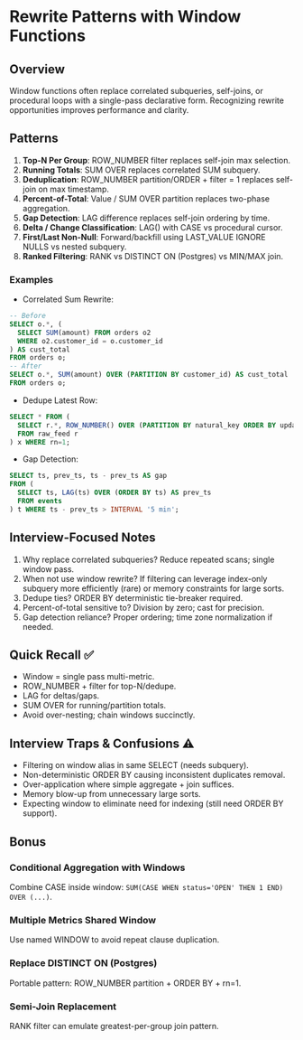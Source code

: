 # Rewrite Patterns with Window Functions

## Overview
Window functions often replace correlated subqueries, self-joins, or procedural loops with a single-pass declarative form. Recognizing rewrite opportunities improves performance and clarity.

## Patterns
1. **Top-N Per Group**: ROW_NUMBER filter replaces self-join max selection.
2. **Running Totals**: SUM OVER replaces correlated SUM subquery.
3. **Deduplication**: ROW_NUMBER partition/ORDER + filter = 1 replaces self-join on max timestamp.
4. **Percent-of-Total**: Value / SUM OVER partition replaces two-phase aggregation.
5. **Gap Detection**: LAG difference replaces self-join ordering by time.
6. **Delta / Change Classification**: LAG() with CASE vs procedural cursor.
7. **First/Last Non-Null**: Forward/backfill using LAST_VALUE IGNORE NULLS vs nested subquery.
8. **Ranked Filtering**: RANK vs DISTINCT ON (Postgres) vs MIN/MAX join.

### Examples
- Correlated Sum Rewrite:
```sql
-- Before
SELECT o.*, (
  SELECT SUM(amount) FROM orders o2
  WHERE o2.customer_id = o.customer_id
) AS cust_total
FROM orders o;
-- After
SELECT o.*, SUM(amount) OVER (PARTITION BY customer_id) AS cust_total
FROM orders o;
```

- Dedupe Latest Row:
```sql
SELECT * FROM (
  SELECT r.*, ROW_NUMBER() OVER (PARTITION BY natural_key ORDER BY updated_at DESC) AS rn
  FROM raw_feed r
) x WHERE rn=1;
```

- Gap Detection:
```sql
SELECT ts, prev_ts, ts - prev_ts AS gap
FROM (
  SELECT ts, LAG(ts) OVER (ORDER BY ts) AS prev_ts
  FROM events
) t WHERE ts - prev_ts > INTERVAL '5 min';
```

## Interview-Focused Notes
1. Why replace correlated subqueries? Reduce repeated scans; single window pass.
2. When not use window rewrite? If filtering can leverage index-only subquery more efficiently (rare) or memory constraints for large sorts.
3. Dedupe ties? ORDER BY deterministic tie-breaker required.
4. Percent-of-total sensitive to? Division by zero; cast for precision.
5. Gap detection reliance? Proper ordering; time zone normalization if needed.

## Quick Recall ✅
- Window = single pass multi-metric.
- ROW_NUMBER + filter for top-N/dedupe.
- LAG for deltas/gaps.
- SUM OVER for running/partition totals.
- Avoid over-nesting; chain windows succinctly.

## Interview Traps & Confusions ⚠️
- Filtering on window alias in same SELECT (needs subquery).
- Non-deterministic ORDER BY causing inconsistent duplicates removal.
- Over-application where simple aggregate + join suffices.
- Memory blow-up from unnecessary large sorts.
- Expecting window to eliminate need for indexing (still need ORDER BY support).

## Bonus
### Conditional Aggregation with Windows
Combine CASE inside window: `SUM(CASE WHEN status='OPEN' THEN 1 END) OVER (...)`.

### Multiple Metrics Shared Window
Use named WINDOW to avoid repeat clause duplication.

### Replace DISTINCT ON (Postgres)
Portable pattern: ROW_NUMBER partition + ORDER BY + rn=1.

### Semi-Join Replacement
RANK filter can emulate greatest-per-group join pattern.
